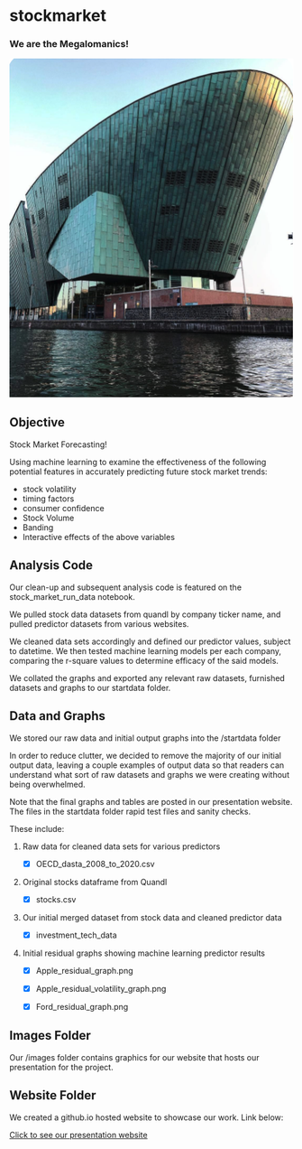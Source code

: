 # stockmarket

### We are the Megalomanics!

![alt text](website/Images/Mothership.png)

## Objective

Stock Market Forecasting!

Using machine learning to examine the effectiveness of the following potential features in accurately predicting future stock market trends: 

- stock volatility
- timing factors
- consumer confidence
- Stock Volume
- Banding
- Interactive effects of the above variables

## Analysis Code

Our clean-up and subsequent analysis code is featured on the stock_market_run_data notebook.

We pulled stock data datasets from quandl by company ticker name, and pulled predictor datasets from various websites.

We cleaned data sets accordingly and defined our predictor values, subject to datetime. We then tested machine learning models per each company, 
comparing the r-square values to determine efficacy of the said models.

We collated the graphs and exported any relevant raw datasets, furnished datasets and graphs to our startdata folder.


## Data and Graphs

We stored our raw data and initial output graphs into the /startdata folder

In order to reduce clutter, we decided to remove the majority of our initial output data, leaving a couple examples of output data
so that readers can understand what sort of raw datasets and graphs we were creating without being overwhelmed. 

Note that the final graphs and tables are posted in our presentation website. The files in the startdata folder rapid test files and sanity checks.

These include:

1. Raw data for cleaned data sets for various predictors

    - [x] OECD_dasta_2008_to_2020.csv
    
2. Original stocks dataframe from Quandl

    - [x] stocks.csv
    
3. Our initial merged dataset from stock data and cleaned predictor data

    - [x] investment_tech_data
    
4. Initial residual graphs showing machine learning predictor results

    - [x] Apple_residual_graph.png
    
    - [x] Apple_residual_volatility_graph.png
    
    - [x] Ford_residual_graph.png

## Images Folder

Our /images folder contains graphics for our website that hosts our presentation for the project.

## Website Folder

We created a github.io hosted website to showcase our work.  Link below:

[Click to see our presentation website](https://vk8895.github.io/vk8895-final.github.io/index.html#)
